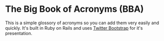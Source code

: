 The Big Book of Acronyms (BBA)
==============================

This is a simple glossory of acronyms so you can add them very easily and quickly. It's built in Ruby on Rails and uses [Twitter Bootstrap](http://twitter.github.com/bootstrap) for it's presentation.
